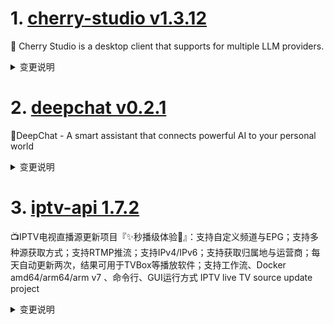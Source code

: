
# 1. [cherry-studio v1.3.12](https://github.com/CherryHQ/cherry-studio/releases/tag/v1.3.12)  
🍒 Cherry Studio is a desktop client that supports for multiple LLM providers.
<details>
<summary>变更说明</summary>

## What's Changed
* fix: floating-sidebar header sticky  
* chore: add dependabot  
* fix: improve multi-select functionality in Messages and SelectionBox  
* feat: add disable MCP server functionality and update translations  
* fix: handle optional usage properties in AnthropicProvider  
* fix: ensure args are an array in AddMcpServerModal and MCPService com…  
* fix: update dimensions handling in KnowledgeBaseParams  
* fix: MessageMenubar copy uses latest content  
* refactor(CodeTool): use hook for codeblock tools rather than context  
* fix：修复DMXAPI文字生成画bug  
* feat: enhance citation handling in message export functionality  
* fix: enhance ExportService to support nested bold and italic formatting  
* fix: enhance web search recognization in AI providers  
* fix: escape special characters in search pattern for improved filtering  
* feat: throttle updateTranslationBlock dispatch for improved performance  
* Fix Chinese input issue in AddProviderPopup  
* chore: remove postinstall script from package.json  
* feat: improve header styling in CustomCollapse component  
* fix: return value from appUpdater.checkForUpdates in IPC handler  
* fix: update popup content to improve user interaction in MessageGroup  
* fix: 修复Nutstore设置中的自动同步状态和错误消息内容  
* chore: update electron configuration and add debug script  
* Feat: Supports sorting of textarea function buttons by dragging  

## New Contributors
*  made their first contribution in 

**Full Changelog**:   

</details>

# 2. [deepchat v0.2.1](https://github.com/ThinkInAIXYZ/deepchat/releases/tag/v0.2.1)  
🐬DeepChat - A smart assistant that connects powerful AI to your personal world
<details>
<summary>变更说明</summary>

## 🚀 DeepChat 0.2.1 正式发布 | 重新定义你的 AI 对话体验！
—— 不再是简单的 ChatBot，而是你的自然语言 Agent  工具🌟
#
## ✨ 本次主要更新内容 ✨
*   fix(openai): remove citation markers from forced search results in context / 修复(openai): 从上下文中的强制搜索结果中移除引文标记，避免遗留幽灵引用  
*   fix(openai): fix crash caused by message stream merge in fc call; remove forced citation remnants from search results in both native and non-native fc contexts; improve search intent recognition / 修复(openai): 修正消息流合并导致fc调用崩溃的bug；去除原生及非原生fc上下文中强制搜索结果中遗留的引文；完善搜索意图识别  
*   fix prompt add / 修复提示词添加  
*   Some bug fixes for multiple windows / 多窗口的一些bug修复  
*   Refactor/migration new sdks / 重构/迁移新SDK  
*   fix(artifacts): improve code detection accuracy / 修复(artifacts): 提升代码检测准确性  
*   refactor(prompts): extract customprompt from powerpack / 重构(prompts): 从powerpack中提取自定义提示词  
*   Optimize/components / 优化/组件  
*   Fix/prompt reload / 修复/提示词重载  
*   new tab set default provider / 新标签页设置默认提供者  
*   [Feature]inmemory deep research mcp / [功能]内存深度研究MCP  
*   add copy-as-image button for artifact preview / 为artifact预览添加“复制为图片”按钮  
*   feat(prompt): add template-based auto-prompting tools / 功能(提示词): 添加基于模板的自动提示工具  
*   Modify CI strategy to easily create Release drafts / 修改CI的策略，能够简单的创建 Release 的草稿  
*   Optimize/mcpserverui / 优化/MCP服务器UI  
*   support card style / 支持卡片样式  
*   Dialog description / 对话框描述  

**Full Changelog**: 

🔥 为什么选择 DeepChat？

✅ **商业友好**：基于原版  开源，无任何协议外的额外约束，面向开源。
✅ **开箱即用**：极简配置，即刻开启你的智能对话之旅。
✅ **极致灵活**：自由切换模型，自定义模型源，满足你多样化的对话和探索需求。
✅ **体验绝佳**：LaTeX 公式渲染、代码高亮、Markdown 支持，模型对话从未如此顺畅。
✅ **持续进化**：我们倾听用户反馈，不断迭代更新，为你带来更卓越的 AI 对话体验。

📥 立即体验未来

💬 反馈有礼：欢迎提交你的宝贵建议，加入 VIP 用户社群，与我们一同塑造 DeepChat 的未来！
<img width="400px" src="

  

</details>

# 3. [iptv-api 1.7.2](https://github.com/Guovin/iptv-api/releases/tag/1.7.2)  
📺IPTV电视直播源更新项目『✨秒播级体验🚀』：支持自定义频道与EPG；支持多种源获取方式；支持RTMP推流；支持IPv4/IPv6；支持获取归属地与运营商；每天自动更新两次，结果可用于TVBox等播放软件；支持工作流、Docker amd64/arm64/arm v7 、命令行、GUI运行方式 IPTV live TV source update project
<details>
<summary>变更说明</summary>

### 2025/5/26

### 🚀 新功能 ###

---

- 新增支持设置`定时更新间隔`，`命令行` `GUI` `Docker`均可实现定时间隔更新，可通过配置`update_interval`设置执行更新任务时间的间隔，默认`12小时`，不作用于工作流，工作流依旧每日`6点与18点`执行更新

### 🌟 优化 ###

---

- 更新频道别名数据，欢迎提供更多别名，参见：💖 

### 🐛 修复 ###

---

- 修复公网推流`APP_HOST`配置应用（）
- 修复部分场景下未开启测速获取结果未保存问题（）
- 修复频道缓存结果`解冻`失败
- 修复部分设备无法打开`GUI`界面

### 🗑️ 移除 ###

---

- 移除Docker`UPDATE_CRON`环境变量，请使用`config/config.ini`文件中`update_interval`参数控制更新时间间隔

<details>
  <summary>English</summary>

### 🚀 New Features ###

---

- Added support for setting `scheduled update interval`. Both `CLI`, `GUI`, and `Docker` now support scheduled interval
  updates. You can set the interval for executing update tasks via the `update_interval` configuration. The default is
  `12 hours`. This does not apply to workflows, which still update daily at
  `6:00 and 18:00`.

### 🌟 Optimization ###

---

- Updated channel alias data. Contributions for more aliases are welcome. See:
  💖 

### 🐛 Bug Fixes ###

---

- Fixed the application of the public streaming APP_HOST configuration 
- Fixed the issue where results were not saved when speed test was not enabled in some scenarios 
- Fixed failure to "unfreeze" channel cache results
- Fixed some devices unable to open the `GUI` interface

### 🗑️ Removal ###

---

- Removed Docker `UPDATE_CRON` environment variable. Please use the `update_interval` parameter in the
  `config/config.ini` file to control the update interval.

</details>  

</details>

